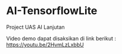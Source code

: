 # AI-TensorflowLite
Project UAS AI Lanjutan

Video demo dapat disaksikan di link berikut : https://youtu.be/2HvmLzLxbbU
